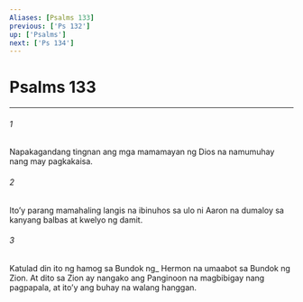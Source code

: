 ```yaml
---
Aliases: [Psalms 133]
previous: ['Ps 132']
up: ['Psalms']
next: ['Ps 134']
---
```

# Psalms 133

***






















###### 1 










Napakagandang tingnan ang mga mamamayan ng Dios na namumuhay nang may pagkakaisa. 





















###### 2 










Itoʼy parang mamahaling langis na ibinuhos sa ulo ni Aaron na dumaloy sa kanyang balbas at kwelyo ng damit. 





















###### 3 










Katulad din ito ng hamog sa Bundok ng_ Hermon na umaabot sa Bundok ng Zion. At dito sa Zion ay nangako ang Panginoon na magbibigay nang pagpapala, at itoʼy ang buhay na walang hanggan.
